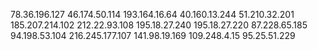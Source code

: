 78.36.196.127
46.174.50.114
193.164.16.64
40.160.13.244
51.210.32.201
185.207.214.102
212.22.93.108
195.18.27.240
195.18.27.220
87.228.65.185
94.198.53.104
216.245.177.107
141.98.19.169
109.248.4.15
95.25.51.229
